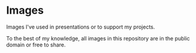 # Images
Images I've used in presentations or to support my projects.

To the best of my knowledge, all images in this repository are in the public domain or free to share. 
